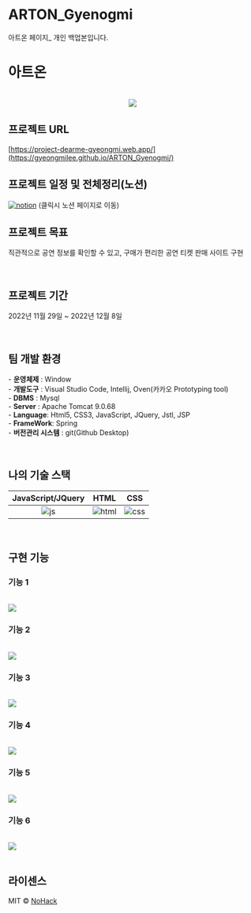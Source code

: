 # ARTON_Gyenogmi

아트온 페이지\_ 개인 백업본입니다.

# 아트온

<p align="center">
  <br>
  <img src="./images/common/arton_cate.jpg">
  <br>
</p>

## 프로젝트 URL

[https://project-dearme-gyeongmi.web.app/](https://gyeongmilee.github.io/ARTON_Gyenogmi/)

## 프로젝트 일정 및 전체정리(노션)

[![notion]](https://harmless-patio-fe8.notion.site/ARToN-6b34bf3422d541c5aaa228600b7bb4aa)
(클릭시 노션 페이지로 이동)
<br>

## 프로젝트 목표

<p align="justify">
직관적으로 공연 정보를 확인할 수 있고, 구매가 편리한 공연 티켓 판매 사이트 구현
</p>

<br>

## 프로젝트 기간

<p align="justify">
2022년 11월 29일 ~ 2022년 12월 8일
</p>

<br>

## 팀 개발 환경

<p align="justify">
  - <b>운영체제</b>	: Window
  <br>
- <b>개발도구</b>	: Visual Studio Code, Intellij, Oven(카카오 Prototyping tool)
  <br>
- <b>DBMS</b>	: Mysql
  <br>
- <b>Server</b> : Apache Tomcat 9.0.68
  <br>
- <b>Language</b>: Html5, CSS3, JavaScript, JQuery, Jstl, JSP
  <br>
- <b>FrameWork</b>: Spring
  <br>
- <b>버전관리 시스템</b>	: git(Github Desktop)
  <br>
</p>

<br>

## 나의 기술 스택

| JavaScript/JQuery |  HTML   |  CSS   |
| :---------------: | :-----: | :----: |
|       ![js]       | ![html] | ![css] |

<br>

## 구현 기능

### 기능 1

  <br>
  <img src="./images/common/slide1.PNG">
  <br>

### 기능 2

  <br>
    <img src="./images/common/slide2.PNG">
  <br>

### 기능 3

  <br>
  <img src="./images/common/slide3.PNG">
  <br>

### 기능 4

  <br>
  <img src="./images/common/slide4.PNG">
  <br>

### 기능 5

  <br>
  <img src="./images/common/slide5.PNG">
  <br>

### 기능 6

  <br>
  <img src="./images/common/slide6.PNG">
  <br>
  
<br>

## 라이센스

MIT &copy; [NoHack](mailto:lbjp114@gmail.com)

<!-- Stack Icon Refernces -->

[js]: ./images/stack/javascript.svg
[jquery]: ./images/stack/jquery.PNG
[html]: ./images/stack/html.svg
[css]: ./images/stack/css.svg
[notion]: ./images/stack/notion.svg
